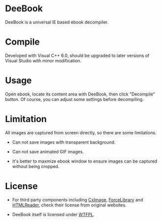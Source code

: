 # DeeBook

DeeBook is a universal IE based ebook decompiler.

# Compile

Developed with Visual C++ 6.0, should be upgraded to later versions of Visual Studio with minor modification.

# Usage

Open ebook, locate its content area with DeeBook, then click "Decompile" button. Of course, you can adjust some settings before decompiling.

# Limitation

All images are captured from screen directly, so there are some limitations.

* Can not save images with transparent background.

* Can not save animated GIF images.

* It's better to maxmize ebook window to ensure images can be captured without being cropped.

# License

* For third party components including [CxImage](http://www.xdp.it/cximage), [ForceLibrary](http://y0da.cjb.net) and [HTMLReader](http://y0da.cjb.net), check their license from original websites.

* DeeBook itself is licensed under [WTFPL](http://www.wtfpl.net).